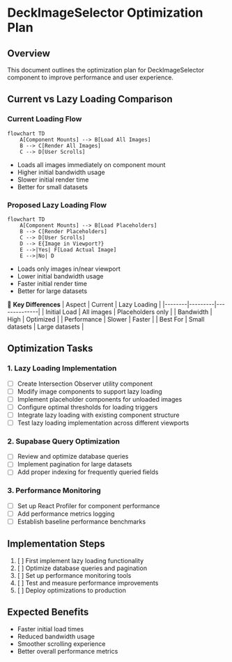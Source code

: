 # DeckImageSelector Optimization Plan

## Overview
This document outlines the optimization plan for DeckImageSelector component to improve performance and user experience.

## Current vs Lazy Loading Comparison

### Current Loading Flow
```mermaid
flowchart TD
    A[Component Mounts] --> B[Load All Images]
    B --> C[Render All Images]
    C --> D[User Scrolls]
```
- Loads all images immediately on component mount
- Higher initial bandwidth usage
- Slower initial render time
- Better for small datasets

### Proposed Lazy Loading Flow
```mermaid
flowchart TD
    A[Component Mounts] --> B[Load Placeholders]
    B --> C[Render Placeholders]
    C --> D[User Scrolls]
    D --> E{Image in Viewport?}
    E -->|Yes| F[Load Actual Image]
    E -->|No| D
```
- Loads only images in/near viewport
- Lower initial bandwidth usage
- Faster initial render time
- Better for large datasets

🔄 **Key Differences**
| Aspect | Current | Lazy Loading |
|--------|---------|--------------|
| Initial Load | All images | Placeholders only |
| Bandwidth | High | Optimized |
| Performance | Slower | Faster |
| Best For | Small datasets | Large datasets |

## Optimization Tasks

### 1. Lazy Loading Implementation
- [ ] Create Intersection Observer utility component
- [ ] Modify image components to support lazy loading
- [ ] Implement placeholder components for unloaded images
- [ ] Configure optimal thresholds for loading triggers
- [ ] Integrate lazy loading with existing component structure
- [ ] Test lazy loading implementation across different viewports

### 2. Supabase Query Optimization
- [ ] Review and optimize database queries
- [ ] Implement pagination for large datasets
- [ ] Add proper indexing for frequently queried fields

### 3. Performance Monitoring
- [ ] Set up React Profiler for component performance
- [ ] Add performance metrics logging
- [ ] Establish baseline performance benchmarks

## Implementation Steps
1. [ ] First implement lazy loading functionality
2. [ ] Optimize database queries and pagination
3. [ ] Set up performance monitoring tools
4. [ ] Test and measure performance improvements
5. [ ] Deploy optimizations to production

## Expected Benefits
- Faster initial load times
- Reduced bandwidth usage
- Smoother scrolling experience
- Better overall performance metrics